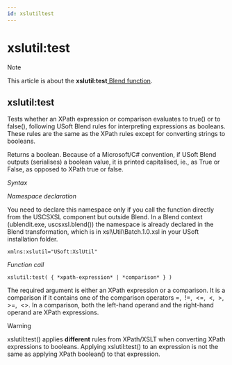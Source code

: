 ```yaml
---
id: xslutiltest
---
```


# xslutil:test



> [!NOTE]
> This article is about the **xslutil:test**[ Blend function](/docs/Repositories/Blend%20functions).

## **xslutil:test**

Tests whether an XPath expression or comparison evaluates to true() or to false(), following USoft Blend rules for interpreting expressions as booleans. These rules are the same as the XPath rules except for converting strings to booleans.

Returns a boolean. Because of a Microsoft/C# convention, if USoft Blend outputs (serialises) a boolean value, it is printed capitalised, ie., as True or False, as opposed to XPath true or false.

*Syntax*

*Namespace declaration*

You need to declare this namespace only if you call the function directly from the USCSXSL component but outside Blend. In a Blend context (ublendit.exe, uscsxsl.blend()) the namespace is already declared in the Blend transformation, which is in xsl\\Util\\Batch.1.0.xsl in your USoft installation folder.

```
xmlns:xslutil="USoft:XslUtil"
```

*Function call*

```
xslutil:test( { *xpath-expression* | *comparison* } )
```

The required argument is either an XPath expression or a comparison. It is a comparison if it contains one of the comparison operators =,  !=,  <=,  <,  >,  >=,  <>. In a comparison, both the left-hand operand and the right-hand operand are XPath expressions.

> [!WARNING]
> xslutil:test() applies **different** rules from XPath/XSLT when converting XPath expressions to booleans. Applying xslutil:test() to an expression is not the same as applying XPath boolean() to that expression.

 